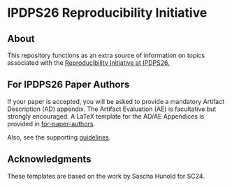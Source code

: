 # IPDPS26 Reproducibility Initiative 

## About

This repository functions as an extra source of information on topics associated with the
[Reproducibility Initiative at IPDPS26.]([https://sc24.supercomputing.org/program/papers/reproducibility-initiative/](https://www.ipdps.org/ipdps2026/2026-reproducibility-initiative.html))

## For IPDPS26 Paper Authors

If your paper is accepted, you will be asked to provide a mandatory Artifact Description (AD) appendix. The Artifact Evaluation (AE) is facultative but strongly encouraged. A LaTeX template for the AD/AE Appendices is provided in [for-paper-authors](for-paper-authors).

Also, see the supporting [guidelines](for-paper-authors).


## Acknowledgments
These templates are based on the work by Sascha Hunold for SC24.
